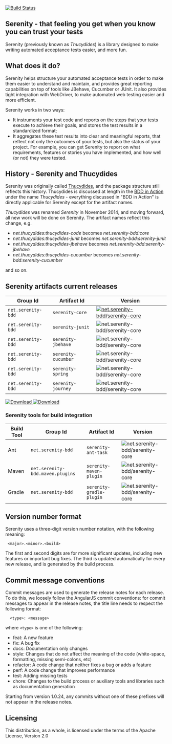 [![Build Status](https://snap-ci.com/serenity-bdd/serenity-core/branch/master/build_image)](https://snap-ci.com/serenity-bdd/serenity-core/branch/master)


## Serenity - that feeling you get when you know you can trust your tests

Serenity (previously known as _Thucydides_) is a library designed to make writing automated acceptance tests easier, 
and more fun. 

## What does it do?

Serenity helps structure your automated acceptance tests in order to make them easier to understand and maintain, 
and provides great reporting capabilities on top of tools like JBehave, Cucumber or JUnit. It also provides tight integration 
with WebDriver, to make automated web testing easier and more efficient.

Serenity works in two ways:
  - It instruments your test code and reports on the steps that your tests execute to achieve their goals, and stores the test
  results in a standardized format;
  - It aggregates these test results into clear and meaningful reports, that reflect not only the outcomes of your tests,
  but also the status of your project. For example, you can get Serenity to report on what requirements, features or stories
  you have implemented, and how well (or not) they were tested.
  
## History - Serenity and Thucydides

Serenity was originally called [Thucydides](https://github.com/thucydides-webtests), and the package structure still reflects this history. 
Thucydides is discussed at length in the [BDD in Action](http://www.amazon.com/BDD-Action-Behavior-driven-development-lifecycle/dp/161729165X) 
under the name *Thucydides* - everything discussed in "BDD in Action" is directly applicable for Serenity except for the artifact names.

*Thucydides* was renamed *Serenity* in November 2014, and moving forward, all new work will be done on Serenity. The artifact names reflect this change, e.g.
  - *net.thucydides:thucydides-code* becomes *net.serenity-bdd:core*
  - *net.thucydides:thucydides-junit* becomes *net.serenity-bdd:serenity-junit*
  - *net.thucydides:thucydides-jbehave* becomes *net.serenity-bdd:serenity-jbehave*
  - *net.thucydides:thucydides-cucumber* becomes *net.serenity-bdd:serenity-cucumber*

and so on.

## Serenity artifacts current releases

| Group Id | Artifact Id | Version |
| -------- | ----------- | ------- |
| `net.serenity-bdd` | `serenity-core`     | [![net.serenity-bdd/serenity-core](https://maven-badges.herokuapp.com/maven-central/net.serenity-bdd/serenity-core/badge.svg)](https://maven-badges.herokuapp.com/maven-central/net.serenity-bdd/serenity-core)     |
| `net.serenity-bdd` | `serenity-junit`    | ![net.serenity-bdd/serenity-core](https://maven-badges.herokuapp.com/maven-central/net.serenity-bdd/serenity-junit/badge.svg)    |
| `net.serenity-bdd` | `serenity-jbehave`  | ![net.serenity-bdd/serenity-core](https://maven-badges.herokuapp.com/maven-central/net.serenity-bdd/serenity-jbehave/badge.svg)  |
| `net.serenity-bdd` | `serenity-cucumber` | ![net.serenity-bdd/serenity-core](https://maven-badges.herokuapp.com/maven-central/net.serenity-bdd/serenity-cucumber/badge.svg) |
| `net.serenity-bdd` | `serenity-spring`   | ![net.serenity-bdd/serenity-core](https://maven-badges.herokuapp.com/maven-central/net.serenity-bdd/serenity-spring/badge.svg)   |
| `net.serenity-bdd` | `serenity-journey`  | ![net.serenity-bdd/serenity-core](https://maven-badges.herokuapp.com/maven-central/net.serenity-bdd/serenity-journey/badge.svg)  |

[ ![Download](https://api.bintray.com/packages/bintray/jcenter/net.serenity-bdd%3Aserenity-core/images/download.svg) ](https://bintray.com/bintray/jcenter/net.serenity-bdd%3Aserenity-core/_latestVersion)
[ ![Download](https://api.bintray.com/packages/serenity/maven/serenity-core/images/download.svg) ](https://bintray.com/serenity/maven/serenity-core/_latestVersion)


### Serenity tools for build integration

| Build Tool | Group Id | Artifact Id | Version |
| ---------- | -------- | ----------- | ------- |
| Ant    | `net.serenity-bdd` | `serenity-ant-task`  | ![net.serenity-bdd/serenity-core](https://maven-badges.herokuapp.com/maven-central/net.serenity-bdd/serenity-ant-task/badge.svg)  |
| Maven  | `net.serenity-bdd.maven.plugins` | `serenity-maven-plugin`  | ![net.serenity-bdd/serenity-core](https://maven-badges.herokuapp.com/maven-central/net.serenity-bdd.maven.plugins/serenity-maven-plugin/badge.svg)  |
| Gradle | `net.serenity-bdd` | `serenity-gradle-plugin`  | ![net.serenity-bdd/serenity-core](https://maven-badges.herokuapp.com/maven-central/net.serenity-bdd/serenity-maven-plugin/badge.svg)  |


## Version number format

Serenity uses a three-digit version number notation, with the following meaning:
```
 <major>.<minor>.<build>
```
The first and second digits are for more significant updates, including new features or important bug fixes. The third is 
updated automatically for every new release, and is generated by the build process.

## Commit message conventions
Commit messages are used to generate the release notes for each release. To do this, we loosely follow the AngularJS commit conventions: for commit messages to appear in the release notes, the title line needs to respect the following format:
```
  <type>: <message>
```

where `<type>` is one of the following:
  - feat: A new feature
  - fix: A bug fix
  - docs: Documentation only changes
  - style: Changes that do not affect the meaning of the code (white-space, formatting, missing semi-colons, etc)
  - refactor: A code change that neither fixes a bug or adds a feature
  - perf: A code change that improves performance
  - test: Adding missing tests
  - chore: Changes to the build process or auxiliary tools and libraries such as documentation generation

Starting from version 1.0.24, any commits without one of these prefixes will not appear in the release notes.

## Licensing

This distribution, as a whole, is licensed under the terms of the Apache License, Version 2.0
